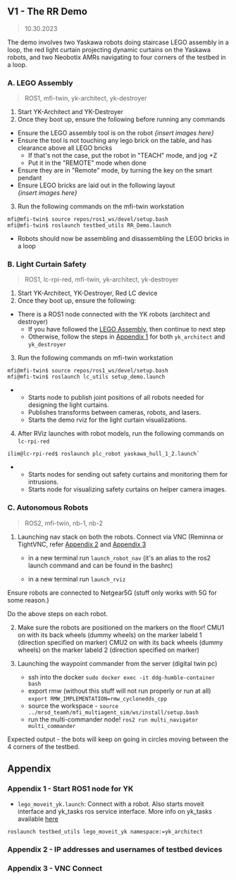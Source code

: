 ## V1 - The RR Demo
> 10.30.2023

The demo involves two Yaskawa robots doing staircase LEGO assembly in a loop, the red light curtain projecting dynamic curtains on the Yaskawa robots, and two Neobotix AMRs navigating to four corners of the testbed in a loop.

### A. LEGO Assembly
> ROS1, mfi-twin, yk-architect, yk-destroyer

1. Start YK-Architect and YK-Destroyer
2. Once they boot up, ensure the following before running any commands
  - Ensure the LEGO assembly tool is on the robot
  _{insert images here}_
  - Ensure the tool is not touching any lego brick on the table, and has clearance above all LEGO bricks
    - If that's not the case, put the robot in "TEACH" mode, and jog +Z
    - Put it in the "REMOTE" mode when done
  - Ensure they are in "Remote" mode, by turning the key on the smart pendant
  - Ensure LEGO bricks are laid out in the following layout \
  _{insert images here}_
3. Run the following commands on the mfi-twin workstation
```shell
mfi@mfi-twin$ source repos/ros1_ws/devel/setup.bash
mfi@mfi-twin$ roslaunch testbed_utils RR_Demo.launch
```
- Robots should now be assembling and disassembling the LEGO bricks in a loop

### B. Light Curtain Safety
> ROS1, lc-rpi-red, mfi-twin, yk-architect, yk-destroyer

1. Start YK-Architect, YK-Destroyer, Red LC device
2. Once they boot up, ensure the following:
  - There is a ROS1 node connected with the YK robots (architect and destroyer)
    - If you have followed the [LEGO Assembly](https://github.com/cmu-mfi/.github/edit/main/DEMO.md#a-lego-assembly), then continue to next step
    - Otherwise, follow the steps in [Appendix 1](https://github.com/cmu-mfi/.github/edit/main/DEMO.md#appendix---start-ros1-node-for-yk) for both `yk_architect` and `yk_destroyer`
3. Run the following commands on mfi-twin workstation
```shell
mfi@mfi-twin$ source repos/ros1_ws/devel/setup.bash
mfi@mfi-twin$ roslaunch lc_utils setup_demo.launch
```
- - Starts node to publish joint positions of all robots needed for designing the light curtains. 
  - Publishes transforms between cameras, robots, and lasers.
  - Starts the demo rviz for the light curtain visualizations. 

4. After RViz launches with robot models, run the following commands on `lc-rpi-red`
```shell
ilim@lc-rpi-red$ roslaunch plc_robot yaskawa_hull_1_2.launch`
```
-  - Starts nodes for sending out safety curtains and monitoring them for intrusions.
   - Starts node for visualizing safety curtains on helper camera images.
 
### C. Autonomous Robots
> ROS2, mfi-twin, nb-1, nb-2
1. Launching nav stack on both the robots. Connect via VNC (Reminna or TightVNC, refer [Appendix 2](https://github.com/cmu-mfi/.github/edit/main/DEMO.md#appendix-2---ip-addresses-and-usernames-of-testbed-devices) and [Appendix 3](https://github.com/cmu-mfi/.github/edit/main/DEMO.md#appendix-3---vnc-connect)
    - in a new terminal run `launch_robot_nav` (it's an alias to the ros2 launch command and can be found in the bashrc)

    - in a new terminal run `launch_rviz`

Ensure robots are connected to Netgear5G (stuff only works with 5G for some reason.)

Do the above steps on each robot.

2. Make sure the robots are positioned on the markers on the floor! 
    CMU1 on with its back wheels (dummy wheels) on the marker labeld 1 (direction specified on marker)
    CMU2 on with its back wheels (dummy wheels) on the marker labeld 2 (direction specified on marker) 

3. Launching the waypoint commander from the server (digital twin pc)

    - ssh into the docker 
        `sudo docker exec -it ddg-humble-container bash`
    - export rmw (without this stuff will not run properly or run at all)
        `export RMW_IMPLEMENTATION=rmw_cyclonedds_cpp`
    - source the workspace - 
        `source ../mrsd_teamh/mfi_multiagent_sim/ws/install/setup.bash`
    - run the multi-commander node! 
        `ros2 run multi_navigator multi_commander`


Expected output - the bots will keep on going in circles moving between the 4 corners of the testbed.

## Appendix   
### Appendix 1 - Start ROS1 node for YK

* `lego_moveit_yk.launch`:  Connect with a robot. Also starts moveit interface and yk_tasks ros service interface. More info on yk_tasks available [here](https://github.com/cmu-mfi/motoman_ros1/blob/master/yk_tasks/README.md)
```
roslaunch testbed_utils lego_moveit_yk namespace:=yk_architect
```

### Appendix 2 - IP addresses and usernames of testbed devices
### Appendix 3 - VNC Connect
